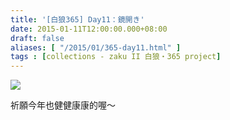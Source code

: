 ```yaml
---
title: '[白狼365] Day11：鏡開き'
date: 2015-01-11T12:00:00.000+08:00
draft: false
aliases: [ "/2015/01/365-day11.html" ]
tags : [collections - zaku II 白狼・365 project]
---
```


[![](https://farm8.staticflickr.com/7502/15497883443_1c6f7d9320_z.jpg)](https://farm8.staticflickr.com/7502/15497883443_1c6f7d9320_z.jpg)

祈願今年也健健康康的喔～